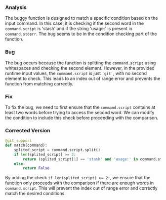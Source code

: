 ### Analysis
The buggy function is designed to match a specific condition based on the input command. In this case, it is checking if the second word in the `command.script` is 'stash' and if the string 'usage:' is present in `command.stderr`. The bug seems to be in the condition checking part of the function.

### Bug
The bug occurs because the function is splitting the `command.script` using whitespaces and checking the second element. However, in the provided runtime input values, the `command.script` is just `'git'`, with no second element to check. This leads to an index out of range error and prevents the function from matching correctly.

### Fix
To fix the bug, we need to first ensure that the `command.script` contains at least two words before trying to access the second word. We can modify the condition to include this check before proceeding with the comparison.

### Corrected Version
```python
@git_support
def match(command):
    splited_script = command.script.split()
    if len(splited_script) >= 2:
        return (splited_script[1] == 'stash' and 'usage:' in command.stderr)
    else:
        return False
``` 

By adding the check `if len(splited_script) >= 2:`, we ensure that the function only proceeds with the comparison if there are enough words in `command.script`. This will prevent the index out of range error and correctly match the desired conditions.